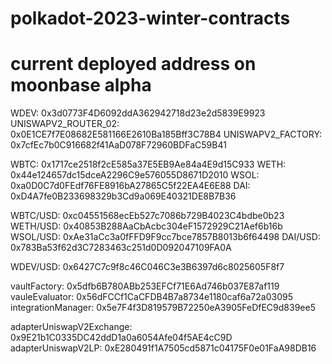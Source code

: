 # polkadot-2023-winter-contracts

# current deployed address on moonbase alpha

WDEV: 0x3d0773F4D6092ddA362942718d23e2d5839E9923
UNISWAPV2_ROUTER_02: 0x0E1CE7f7E08682E581166E2610Ba185Bff3C78B4
UNISWAPV2_FACTORY: 0x7cfEc7b0C916682f41AaD078F72960BDFaC59B41

WBTC: 0x1717ce2518f2cE585a37E5EB9Ae84a4E9d15C933
WETH: 0x44e124657dc15dceA2296C9e576055D8671D2010
WSOL: 0xa0D0C7d0FEdf76FE8916bA27865C5f22EA4E6E88
DAI: 0xD4A7fe0B233698329b3Cd9a069E40321DE8B7B36

WBTC/USD: 0xc04551568ecEb527c7086b729B4023C4bdbe0b23
WETH/USD: 0x40853B288AaCbAcbc304eF1572929C21Aef6b16b
WSOL/USD: 0xAe31aCc3a0fFFD9F9cc7bce7857B8013b6f64498
DAI/USD: 0x783Ba53f62d3C7283463c251d0D092047109FA0A

WDEV/USD: 0x6427C7c9f8c46C046C3e3B6397d6c8025605F8f7

vaultFactory: 0x5dfb6B780ABb253EFCf71E6Ad746b037E87af119
vauleEvaluator: 0x56dFCCf1CaCFDB4B7a8734e1180caf6a72a03095
integrationManager: 0x5e7F4f3D819579B72250eA3905FeDfEC9d839ee5

adapterUniswapV2Exchange: 0x9E21b1C0335DC42ddD1a0a6054Afe04f5AE4cC9D
adapterUniswapV2LP: 0xE280491f1A7505cd5871c04175F0e01FaA98DB16
